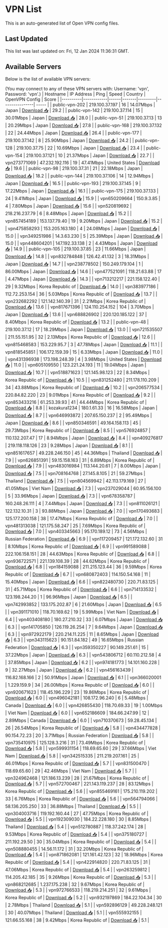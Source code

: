 # VPN List

This is an auto-generated list of Open VPN config files.

## Last Updated

This list was last updated on: Fri, 12 Jan 2024 11:36:31 GMT.

## Available Servers

Below is the list of available VPN servers:

(You may connect to any of these VPN servers with: Username: 'vpn', Password: 'vpn'.)
| Hostname | IP Address | Ping | Speed | Country | OpenVPN Config | Score |
|----------|------------|------|-------|---------|----------------| ----- |
| public-vpn-202 | 219.100.37.197 | 16 | 14.07Mbps | Japan | [Download 📥](./configs/server_0_JP.ovpn) | 29.2 |
| public-vpn-142 | 219.100.37.114 | 15 | 30.01Mbps | Japan | [Download 📥](./configs/server_1_JP.ovpn) | 28.0 |
| public-vpn-51 | 219.100.37.13 | 13 | 20.29Mbps | Japan | [Download 📥](./configs/server_2_JP.ovpn) | 27.8 |
| public-vpn-168 | 219.100.37.132 | 22 | 24.44Mbps | Japan | [Download 📥](./configs/server_3_JP.ovpn) | 26.4 |
| public-vpn-177 | 219.100.37.142 | 8 | 25.90Mbps | Japan | [Download 📥](./configs/server_4_JP.ovpn) | 24.2 |
| public-vpn-128 | 219.100.37.75 | 22 | 10.69Mbps | Japan | [Download 📥](./configs/server_5_JP.ovpn) | 23.4 |
| public-vpn-154 | 219.100.37.121 | 10 | 21.37Mbps | Japan | [Download 📥](./configs/server_6_JP.ovpn) | 22.7 |
| vpn273771069 | 47.232.192.116 | 19 | 47.41Mbps | United States | [Download 📥](./configs/server_7_US.ovpn) | 19.6 |
| public-vpn-98 | 219.100.37.31 | 21 | 22.18Mbps | Japan | [Download 📥](./configs/server_8_JP.ovpn) | 18.2 |
| public-vpn-144 | 219.100.37.106 | 14 | 12.94Mbps | Japan | [Download 📥](./configs/server_9_JP.ovpn) | 16.5 |
| public-vpn-193 | 219.100.37.145 | 9 | 17.22Mbps | Japan | [Download 📥](./configs/server_10_JP.ovpn) | 16.1 |
| public-vpn-175 | 219.100.37.133 | 24 | 9.41Mbps | Japan | [Download 📥](./configs/server_11_JP.ovpn) | 15.9 |
| vpn650209664 | 150.9.3.85 | 4 | 7.80Mbps | Japan | [Download 📥](./configs/server_12_JP.ovpn) | 15.6 |
| vpn520819692 | 218.216.237.79 | 6 | 8.48Mbps | Japan | [Download 📥](./configs/server_13_JP.ovpn) | 15.2 |
| vpn857454189 | 153.137.79.40 | 19 | 9.20Mbps | Japan | [Download 📥](./configs/server_14_JP.ovpn) | 15.2 |
| vpn475858293 | 153.205.163.180 | 4 | 24.08Mbps | Japan | [Download 📥](./configs/server_15_JP.ovpn) | 15.0 |
| vpn349251986 | 14.3.63.230 | 5 | 25.39Mbps | Japan | [Download 📥](./configs/server_16_JP.ovpn) | 15.0 |
| vpn448604201 | 147.192.33.138 | 2 | 4.43Mbps | Japan | [Download 📥](./configs/server_17_JP.ovpn) | 14.9 |
| public-vpn-105 | 219.100.37.85 | 23 | 11.66Mbps | Japan | [Download 📥](./configs/server_18_JP.ovpn) | 14.8 |
| vpn832784848 | 126.42.41.132 | 3 | 18.31Mbps | Japan | [Download 📥](./configs/server_19_JP.ovpn) | 14.7 |
| vpn238778502 | 150.249.179.104 | 1 | 86.00Mbps | Japan | [Download 📥](./configs/server_20_JP.ovpn) | 14.6 |
| vpn477521091 | 118.21.63.88 | 17 | 4.47Mbps | Japan | [Download 📥](./configs/server_21_JP.ovpn) | 14.3 |
| vpn713212217 | 221.158.122.40 | 29 | 9.32Mbps | Korea Republic of | [Download 📥](./configs/server_22_KR.ovpn) | 14.0 |
| vpn383977186 | 112.72.253.154 | 36 | 5.03Mbps | Korea Republic of | [Download 📥](./configs/server_23_KR.ovpn) | 13.7 |
| vpn232682292 | 121.142.140.39 | 31 | 2.21Mbps | Korea Republic of | [Download 📥](./configs/server_24_KR.ovpn) | 13.6 |
| vpn817671396 | 124.110.254.152 | 104 | 3.70Mbps | Japan | [Download 📥](./configs/server_25_JP.ovpn) | 13.6 |
| vpn688826902 | 220.120.185.122 | 37 | 8.40Mbps | Korea Republic of | [Download 📥](./configs/server_26_KR.ovpn) | 13.2 |
| public-vpn-48 | 219.100.37.12 | 17 | 18.29Mbps | Japan | [Download 📥](./configs/server_27_JP.ovpn) | 13.0 |
| vpn721535507 | 211.55.151.95 | 32 | 2.13Mbps | Korea Republic of | [Download 📥](./configs/server_28_KR.ovpn) | 12.6 |
| vpn815468583 | 153.229.95.7 | 3 | 47.78Mbps | Japan | [Download 📥](./configs/server_29_JP.ovpn) | 11.1 |
| vpn818545851 | 106.172.159.39 | 15 | 6.33Mbps | Japan | [Download 📥](./configs/server_30_JP.ovpn) | 11.0 |
| vpn431396938 | 173.198.248.39 | 4 | 3.98Mbps | United States | [Download 📥](./configs/server_31_US.ovpn) | 11.0 |
| vpn605109550 | 123.221.24.193 | 11 | 19.04Mbps | Japan | [Download 📥](./configs/server_32_JP.ovpn) | 10.7 |
| vpn518871623 | 121.145.98.123 | 22 | 8.34Mbps | Korea Republic of | [Download 📥](./configs/server_33_KR.ovpn) | 10.5 |
| vpn831252480 | 211.178.110.209 | 34 | 43.88Mbps | Korea Republic of | [Download 📥](./configs/server_34_KR.ovpn) | 10.2 |
| vpn206577534 | 220.84.82.220 | 23 | 9.01Mbps | Korea Republic of | [Download 📥](./configs/server_35_KR.ovpn) | 9.2 |
| vpn853433216 | 61.253.39.93 | 41 | 44.44Mbps | Korea Republic of | [Download 📥](./configs/server_36_KR.ovpn) | 8.8 |
| kozakura1234 | 180.1.61.33 | 16 | 16.58Mbps | Japan | [Download 📥](./configs/server_37_JP.ovpn) | 8.7 |
| vpn646993872 | 207.65.150.237 | 2 | 95.49Mbps | Japan | [Download 📥](./configs/server_38_JP.ovpn) | 8.6 |
| vpn850346591 | 49.164.158.113 | 45 | 29.73Mbps | Korea Republic of | [Download 📥](./configs/server_39_KR.ovpn) | 8.5 |
| vpn576924857 | 110.132.207.47 | 17 | 8.94Mbps | Japan | [Download 📥](./configs/server_40_JP.ovpn) | 8.4 |
| vpn409276817 | 219.118.118.126 | 23 | 9.28Mbps | Japan | [Download 📥](./configs/server_41_JP.ovpn) | 8.1 |
| vpn851617657 | 49.228.246.150 | 45 | 44.36Mbps | Thailand | [Download 📥](./configs/server_42_TH.ovpn) | 7.9 |
| vpn626851391 | 59.15.158.163 | 31 | 6.89Mbps | Korea Republic of | [Download 📥](./configs/server_43_KR.ovpn) | 7.9 |
| vpn483016984 | 113.144.20.61 | 7 | 8.00Mbps | Japan | [Download 📥](./configs/server_44_JP.ovpn) | 7.5 |
| vpn708164768 | 27.145.8.105 | 21 | 59.27Mbps | Thailand | [Download 📥](./configs/server_45_TH.ovpn) | 7.5 |
| vpn804569942 | 42.113.179.169 | 27 | 41.05Mbps | Viet Nam | [Download 📥](./configs/server_46_VN.ovpn) | 7.3 |
| vpn237029044 | 60.95.156.100 | 5 | 33.96Mbps | Japan | [Download 📥](./configs/server_47_JP.ovpn) | 7.3 |
| vpn678358787 | 160.248.26.111 | 4 | 7.44Mbps | Japan | [Download 📥](./configs/server_48_JP.ovpn) | 7.3 |
| vpn811026121 | 122.132.10.31 | 3 | 93.88Mbps | Japan | [Download 📥](./configs/server_49_JP.ovpn) | 7.0 |
| vpn170493683 | 125.177.200.158 | 38 | 17.47Mbps | Korea Republic of | [Download 📥](./configs/server_50_KR.ovpn) | 7.0 |
| vpn481313038 | 121.175.58.247 | 25 | 7.69Mbps | Korea Republic of | [Download 📥](./configs/server_51_KR.ovpn) | 7.0 |
| vpn403345663 | 95.170.189.12 | 73 | 4.56Mbps | Russian Federation | [Download 📥](./configs/server_52_RU.ovpn) | 6.9 |
| vpn117209457 | 121.172.132.60 | 31 | 8.10Mbps | Korea Republic of | [Download 📥](./configs/server_53_KR.ovpn) | 6.9 |
| vpn991589088 | 222.106.158.151 | 28 | 44.63Mbps | Korea Republic of | [Download 📥](./configs/server_54_KR.ovpn) | 6.8 |
| vpn936722571 | 221.139.108.39 | 28 | 44.62Mbps | Korea Republic of | [Download 📥](./configs/server_55_KR.ovpn) | 6.8 |
| vpn184159088 | 211.215.123.44 | 36 | 9.59Mbps | Korea Republic of | [Download 📥](./configs/server_56_KR.ovpn) | 6.7 |
| vpn680872403 | 114.150.54.168 | 11 | 15.40Mbps | Japan | [Download 📥](./configs/server_57_JP.ovpn) | 6.6 |
| vpn822480730 | 220.71.83.125 | 31 | 45.71Mbps | Korea Republic of | [Download 📥](./configs/server_58_KR.ovpn) | 6.6 |
| vpn714133532 | 123.198.244.20 | 1 | 96.96Mbps | Japan | [Download 📥](./configs/server_59_JP.ovpn) | 6.5 |
| vpn742993852 | 133.175.202.87 | 6 | 21.60Mbps | Japan | [Download 📥](./configs/server_60_JP.ovpn) | 6.5 |
| vpn391171010 | 118.70.169.62 | 19 | 5.99Mbps | Viet Nam | [Download 📥](./configs/server_61_VN.ovpn) | 6.4 |
| vpn403408180 | 180.27.210.32 | 33 | 6.07Mbps | Japan | [Download 📥](./configs/server_62_JP.ovpn) | 6.3 |
| vpn141705850 | 126.119.26.254 | 7 | 9.64Mbps | Japan | [Download 📥](./configs/server_63_JP.ovpn) | 6.3 |
| vpn972922179 | 220.214.11.225 | 11 | 8.65Mbps | Japan | [Download 📥](./configs/server_64_JP.ovpn) | 6.3 |
| vpn343115623 | 90.151.84.182 | 49 | 16.65Mbps | Russian Federation | [Download 📥](./configs/server_65_RU.ovpn) | 6.3 |
| vpn359350227 | 90.149.251.61 | 15 | 37.22Mbps | Japan | [Download 📥](./configs/server_66_JP.ovpn) | 6.3 |
| vpn543806712 | 60.110.212.58 | 4 | 37.85Mbps | Japan | [Download 📥](./configs/server_67_JP.ovpn) | 6.2 |
| vpn974181773 | 14.101.160.228 | 9 | 32.27Mbps | Japan | [Download 📥](./configs/server_68_JP.ovpn) | 6.2 |
| vpn456163439 | 116.82.168.166 | 2 | 50.91Mbps | Japan | [Download 📥](./configs/server_69_JP.ovpn) | 6.1 |
| vpn366020001 | 1.229.159.9 | 34 | 26.00Mbps | Korea Republic of | [Download 📥](./configs/server_70_KR.ovpn) | 6.0 |
| vpn920671623 | 118.45.196.229 | 23 | 19.86Mbps | Korea Republic of | [Download 📥](./configs/server_71_KR.ovpn) | 6.0 |
| vpn496042181 | 108.172.96.240 | 6 | 5.48Mbps | Canada | [Download 📥](./configs/server_72_CA.ovpn) | 6.0 |
| vpn426855430 | 118.70.69.33 | 19 | 1.00Mbps | Viet Nam | [Download 📥](./configs/server_73_VN.ovpn) | 6.0 |
| vpn652186609 | 184.66.247.99 | 12 | 2.89Mbps | Canada | [Download 📥](./configs/server_74_CA.ovpn) | 6.0 |
| vpn710370673 | 59.28.45.134 | 26 | 26.54Mbps | Korea Republic of | [Download 📥](./configs/server_75_KR.ovpn) | 5.8 |
| vpn434477828 | 90.154.72.23 | 20 | 3.71Mbps | Russian Federation | [Download 📥](./configs/server_76_RU.ovpn) | 5.8 |
| vpn735410975 | 125.128.3.216 | 31 | 73.49Mbps | Korea Republic of | [Download 📥](./configs/server_77_KR.ovpn) | 5.8 |
| vpn599931154 | 118.69.65.60 | 29 | 37.66Mbps | Viet Nam | [Download 📥](./configs/server_78_VN.ovpn) | 5.8 |
| vpn342515335 | 211.219.207.161 | 25 | 46.01Mbps | Korea Republic of | [Download 📥](./configs/server_79_KR.ovpn) | 5.7 |
| vpn831500470 | 118.69.65.60 | 29 | 42.46Mbps | Viet Nam | [Download 📥](./configs/server_80_VN.ovpn) | 5.7 |
| vpn324962468 | 121.186.13.239 | 28 | 21.67Mbps | Korea Republic of | [Download 📥](./configs/server_81_KR.ovpn) | 5.7 |
| vpn572700467 | 221.143.119.237 | 28 | 83.12Mbps | Korea Republic of | [Download 📥](./configs/server_82_KR.ovpn) | 5.6 |
| vpn855469161 | 175.210.119.202 | 33 | 6.76Mbps | Korea Republic of | [Download 📥](./configs/server_83_KR.ovpn) | 5.6 |
| vpn564794066 | 58.136.205.250 | 33 | 36.88Mbps | Thailand | [Download 📥](./configs/server_84_TH.ovpn) | 5.5 |
| vpn304003716 | 119.192.160.44 | 27 | 47.75Mbps | Korea Republic of | [Download 📥](./configs/server_85_KR.ovpn) | 5.5 |
| vpn192309030 | 184.22.228.180 | 30 | 8.85Mbps | Thailand | [Download 📥](./configs/server_86_TH.ovpn) | 5.4 |
| vpn512780887 | 118.37.242.174 | 28 | 9.53Mbps | Korea Republic of | [Download 📥](./configs/server_87_KR.ovpn) | 5.4 |
| vpn375180727 | 211.192.29.50 | 30 | 35.04Mbps | Korea Republic of | [Download 📥](./configs/server_88_KR.ovpn) | 5.4 |
| vpn508880455 | 14.56.11.172 | 31 | 32.20Mbps | Korea Republic of | [Download 📥](./configs/server_89_KR.ovpn) | 5.4 |
| vpn871862081 | 121.161.42.123 | 32 | 18.96Mbps | Korea Republic of | [Download 📥](./configs/server_90_KR.ovpn) | 5.4 |
| vpn422914820 | 220.71.83.125 | 31 | 47.06Mbps | Korea Republic of | [Download 📥](./configs/server_91_KR.ovpn) | 5.4 |
| vpn263259812 | 114.205.42.185 | 35 | 9.26Mbps | Korea Republic of | [Download 📥](./configs/server_92_KR.ovpn) | 5.3 |
| vpn868212685 | 1.237.175.238 | 32 | 9.67Mbps | Korea Republic of | [Download 📥](./configs/server_93_KR.ovpn) | 5.3 |
| vpn972766533 | 118.219.214.251 | 32 | 9.61Mbps | Korea Republic of | [Download 📥](./configs/server_94_KR.ovpn) | 5.2 |
| vpn932197869 | 184.22.104.34 | 30 | 2.78Mbps | Thailand | [Download 📥](./configs/server_95_TH.ovpn) | 5.1 |
| vpn592896129 | 49.228.248.121 | 30 | 40.07Mbps | Thailand | [Download 📥](./configs/server_96_TH.ovpn) | 5.1 |
| vpn555932155 | 121.66.55.168 | 38 | 9.42Mbps | Korea Republic of | [Download 📥](./configs/server_97_KR.ovpn) | 5.1 |
